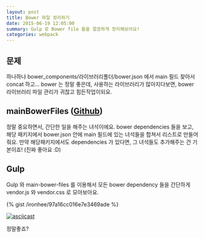 ```yaml
---
layout: post
title: Bower 파일 정리하기
date: 2015-06-19 12:05:00
summary: Gulp 로 Bower file 들을 깔끔하게 정리해보아요!
categories: webpack
---
```


문제
-----
하나하나 bower_components/라이브러리폴더/bower.json 에서 main
필드 찾아서 concat 하고... bower 는 정말 좋은데, 사용하는 라이브러리가
많아지다보면, bower 라이브러리 파일 관리가 귀찮고 힘든작업이되요.

mainBowerFiles ([Github](https://github.com/ck86/main-bower-files))
----
정말 중요하면서, 간단한 일을 해주는 녀석이에요. bower dependencies
들을 보고, 해당 패키지에서 bower.json 안에 main 필드에 있는 녀석들을
합쳐서 리스트로 만들어줘요. 만약 해당패키지에서도 dependencies 가 있다면,
그 녀석들도 추가해주는 건 기본이죠! (진짜 좋아요 :D)

Gulp
-----
Gulp 와 main-bower-files 를 이용해서 모든 bower dependency
들을 간단하게 vendor.js 와 vendor.css 로 모아보아요.

{% gist /ironhee/97a16cc016e7e3469ade %}

[![asciicast](https://asciinema.org/a/083janiohu7za8dpoqr34y7aw.png)](https://asciinema.org/a/083janiohu7za8dpoqr34y7aw)

정말좋죠?
